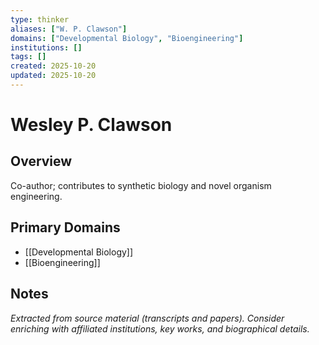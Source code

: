 ```yaml
---
type: thinker
aliases: ["W. P. Clawson"]
domains: ["Developmental Biology", "Bioengineering"]
institutions: []
tags: []
created: 2025-10-20
updated: 2025-10-20
---
```


# Wesley P. Clawson

## Overview

Co-author; contributes to synthetic biology and novel organism engineering.

## Primary Domains

- [[Developmental Biology]]
- [[Bioengineering]]

## Notes

*Extracted from source material (transcripts and papers). Consider enriching with affiliated institutions, key works, and biographical details.*
